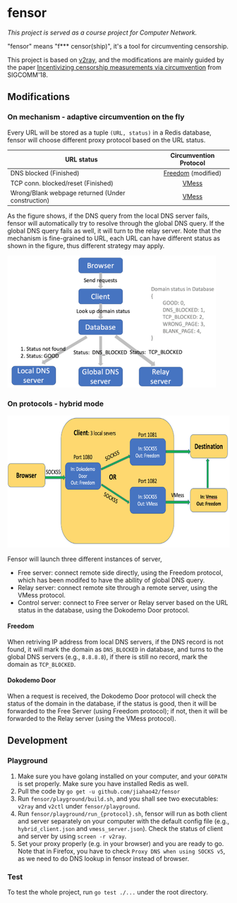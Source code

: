# fensor

*This project is served as a course project for Computer Network.*

"fensor" means "f\*\*\* censor(ship)", it's a tool for circumventing censorship.

This project is based on [v2ray](https://github.com/v2ray/v2ray-core), and the modifications are mainly guided by the paper [Incentivizing censorship measurements via circumvention](https://dl.acm.org/doi/abs/10.1145/3230543.3230568) from SIGCOMM'18.


## Modifications

### On mechanism - adaptive circumvention on the fly 

Every URL will be stored as a tuple `(URL, status)` in a Redis database, fensor will choose different proxy protocol based on the URL status.

| URL status| Circumvention Protocol| 
| ------------- |:-------------:|
| DNS blocked (Finished) | [Freedom](https://v2ray.com/en/configuration/protocols/freedom.html) (modified) |
| TCP conn. blocked/reset (Finished)| [VMess](https://v2ray.com/en/configuration/protocols/vmess.html) |
| Wrong/Blank webpage returned (Under construction) | [VMess](https://v2ray.com/en/configuration/protocols/vmess.html) |

As the figure shows, if the DNS query from the local DNS server fails, fensor will automatically try to resolve through the global DNS query. If the global DNS query fails as well, it will turn to the relay server. Note that the mechanism is fine-grained to URL, each URL can have different status as shown in the figure, thus different strategy may apply.

<img src="doc/img/mechanism.png" height="300"/>


### On protocols - hybrid mode 

<img src="doc/img/tech_details.png" height="300"/>

Fensor will launch three different instances of server, 

* Free server: connect remote side directly, using the Freedom protocol, which has been modifed to have the abllity of global DNS query.
* Relay server: connect remote site through a remote server, using the VMess protocol.
* Control server: connect to Free server or Relay server based on the URL status in the database, using the Dokodemo Door protocol.

#### Freedom

When retriving IP address from local DNS servers, if the DNS record is not found, it will mark the domain as `DNS_BLOCKED` in database, and turns to the global DNS servers (e.g., `8.8.8.8`), if there is still no record, mark the domain as `TCP_BLOCKED`.

#### Dokodemo Door

When a request is received, the Dokodemo Door protocol will check the status of the domain in the database, if the status is good, then it will be forwarded to the Free Server (using Freedom protocol); if not, then it will be forwarded to the Relay server (using the VMess protocol).

## Development

### Playground

1. Make sure you have golang installed on your computer, and your `GOPATH` is set properly. Make sure you have installed Redis as well.
2. Pull the code by `go get -u github.com/jiahao42/fensor`
3. Run `fensor/playground/build.sh`, and you shall see two executables: `v2ray` and `v2ctl` under `fensor/playground`. 
4. Run `fensor/playground/run_{protocol}.sh`, fensor will run as both client and server separately on your computer with the default config file (e.g., `hybrid_client.json` and `vmess_server.json`). Check the status of client and server by using `screen -r v2ray`.
5. Set your proxy properly (e.g. in your browser) and you are ready to go. Note that in Firefox, you have to check `Proxy DNS when using SOCKS v5`, as we need to do DNS lookup in fensor instead of browser. 

### Test

To test the whole project, run `go test ./...` under the root directory.
